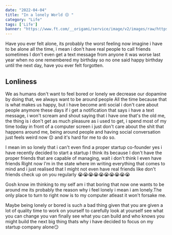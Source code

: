 ```yaml
---
date: "2022-04-04"
title: "In a lonely World 😔 "
category: "Life"
tags: ['Life']
banner: "https://www.ft.com/__origami/service/image/v2/images/raw/https%3A%2F%2Fd1e00ek4ebabms.cloudfront.net%2Fproduction%2F4ed8c503-93ef-4cb5-adc0-278fd0dff73d.jpg?fit=scale-down&source=next&width=700"
---
```


Have you ever felt alone, its probably the worst feeling now imagine i have to be alone all the time, i mean i don't have real people to call friends sometimes I don't even get a text message from anyone it was worse last year when no one remembered my birthday so no one said happy birthday until the next day, have you ever felt forgotten.

## Lonliness

We as humans don't want to feel bored or lonely we decrease our dopamine by doing that, we always want to be around people All the time because that is what makes us happy, but i have become anti social i don't care about people anymore  these days if i get a notification that says i have a text message, i won't scream and shout saying that i have one that's the old me, the thing is i don't get as much pleasure as i used to get, i spend most of my time today in front of a computer screen i just don't care about the shit that happens around me, being around people and having social conversation just feels weird now 😔 and it's hard for me to do so.

I mean im so lonely that i can't even find a proper startup co-founder yes i have recently decided to start a startup
I think its because I don't have the proper friends that are capable of managing, wait i don't think I even have friends
Right now I'm in the state where im writing everything that comes to mind and i just realised that I might not even have real friends  like don't friends check up on you regularly 😭😭😭😭😭😭😭😭😭😭

Gosh know im thinking to my self am i that boring that now one wants to be around me its probably the reason why i feel lonely i mean i am lonely.The only place to turn to right now is to my computer atleast it won't forsake me.

Maybe being lonely or bored is such a bad thing given that you are given a lot of quality time to work on yourself to carefully look at yourself see what you can change you van finally see what you can build and who knows you might build the next big thing thats why i have decided to focus on my startup company alone😏

